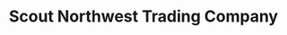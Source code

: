 ---
title: "Scout Northwest Trading Company"
url: /lincoln-city/scout-northwest-trading-company/
shop: outdoor
---